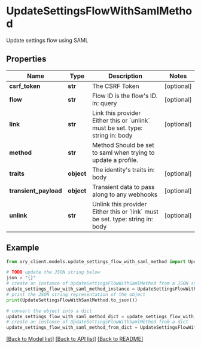 # UpdateSettingsFlowWithSamlMethod

Update settings flow using SAML

## Properties

Name | Type | Description | Notes
------------ | ------------- | ------------- | -------------
**csrf_token** | **str** | The CSRF Token | [optional] 
**flow** | **str** | Flow ID is the flow&#39;s ID.  in: query | [optional] 
**link** | **str** | Link this provider  Either this or &#x60;unlink&#x60; must be set.  type: string in: body | [optional] 
**method** | **str** | Method  Should be set to saml when trying to update a profile. | 
**traits** | **object** | The identity&#39;s traits  in: body | [optional] 
**transient_payload** | **object** | Transient data to pass along to any webhooks | [optional] 
**unlink** | **str** | Unlink this provider  Either this or &#x60;link&#x60; must be set.  type: string in: body | [optional] 

## Example

```python
from ory_client.models.update_settings_flow_with_saml_method import UpdateSettingsFlowWithSamlMethod

# TODO update the JSON string below
json = "{}"
# create an instance of UpdateSettingsFlowWithSamlMethod from a JSON string
update_settings_flow_with_saml_method_instance = UpdateSettingsFlowWithSamlMethod.from_json(json)
# print the JSON string representation of the object
print(UpdateSettingsFlowWithSamlMethod.to_json())

# convert the object into a dict
update_settings_flow_with_saml_method_dict = update_settings_flow_with_saml_method_instance.to_dict()
# create an instance of UpdateSettingsFlowWithSamlMethod from a dict
update_settings_flow_with_saml_method_from_dict = UpdateSettingsFlowWithSamlMethod.from_dict(update_settings_flow_with_saml_method_dict)
```
[[Back to Model list]](../README.md#documentation-for-models) [[Back to API list]](../README.md#documentation-for-api-endpoints) [[Back to README]](../README.md)


